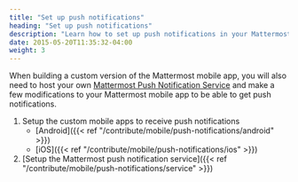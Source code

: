 ```yaml
---
title: "Set up push notifications"
heading: "Set up push notifications"
description: "Learn how to set up push notifications in your Mattermost mobile application."
date: 2015-05-20T11:35:32-04:00
weight: 3
---
```


When building a custom version of the Mattermost mobile app, you will also need to host your own [Mattermost Push Notification Service](https://github.com/mattermost/mattermost-push-proxy/releases) and make a few modifications to your Mattermost mobile app to be able to get push notifications.

1. Setup the custom mobile apps to receive push notifications
    - [Android]({{< ref "/contribute/mobile/push-notifications/android" >}})
    - [iOS]({{< ref "/contribute/mobile/push-notifications/ios" >}})
2. [Setup the Mattermost push notification service]({{< ref "/contribute/mobile/push-notifications/service" >}})
